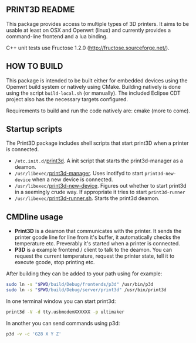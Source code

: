 ## PRINT3D README

This package provides access to multiple types of 3D printers. It aims to be usable at least on
OSX and Openwrt (linux) and currently provides a command-line frontend and a lua binding.

C++ unit tests use Fructose 1.2.0 (http://fructose.sourceforge.net/).


## HOW TO BUILD

This package is intended to be built either for embedded devices using the Openwrt build system or natively using CMake.
Building natively is done using the script `build-local.sh` (or manually). The included Eclipse CDT project also has the necessary targets configured.

Requirements to build and run the code natively are: cmake (more to come).

## Startup scripts
The Print3D package includes shell scripts that start print3D when a printer is connected.
- `/etc.init.d/`[print3d](https://github.com/Doodle3D/print3d/blob/master/src/script/print3d_init). A init script that starts the print3d-manager as a deamon. 
- `/usr/libexec/`[print3d-manager](https://github.com/Doodle3D/print3d/blob/master/src/script/print3d-manager.sh). Uses inotifyd to start `print3d-new-device` when a new device is connected. 
- `/usr/libexec/`[print3d-new-device](https://github.com/Doodle3D/print3d/blob/master/src/script/print3d-new-device.sh). Figures out whether to start print3d in a seemingly crude way. If appropriate it tries to start `print3d-runner`
- `/usr/libexec/`[print3d-runner.sh](https://github.com/Doodle3D/print3d/blob/master/src/script/print3d-runner.sh). Starts the print3d deamon. 

## CMDline usage
- **Print3D** is a deamon that communicates with the printer. It sends the printer gcode line for line from it's buffer, it automatically checks the temperature etc. Preverably it's started when a printer is connected. 
- **P3D** is a example frontend / client to talk to the deamon. You can request the current temperature, request the printer state, tell it to execute gcode, stop printing etc. 

After building they can be added to your path using for example: 
``` bash
sudo ln -s "$PWD/build/Debug/frontends/p3d" /usr/bin/p3d
sudo ln -s "$PWD/build/Debug/server/print3d" /usr/bin/print3d
```
In one terminal window you can start print3d:
``` bash
print3d -V -d tty.usbmodemXXXXXX -p ultimaker
```
In another you can send commands using p3d:
``` bash
p3d -v -c 'G28 X Y Z'
```
